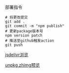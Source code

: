 部署指令

```
# 将更改提交
git add .
git commit -m "npm publish"
# 更新package版本号
npm version patch
# 推送至github触发action
git push
```

[jsdelivr浏览](https://cdn.jsdelivr.net/npm/xue-hy-cdn/)

[unpkg.zhimg预览](https://unpkg.zhimg.com/xue-hy-cdn@1.0.0/)